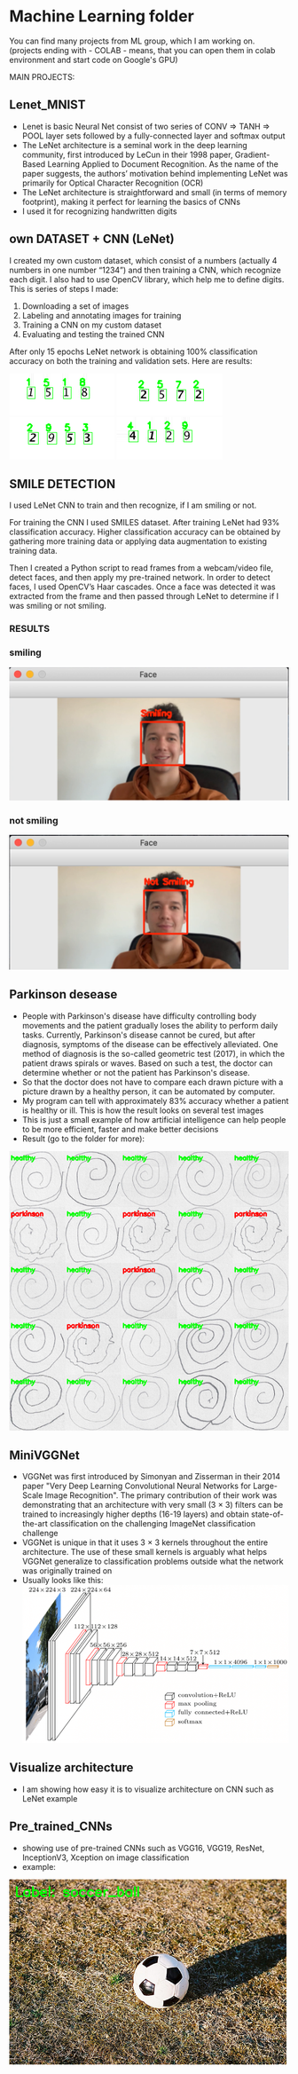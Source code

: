 # Machine Learning folder
You can find many projects from ML group, which I am working on.
(projects ending with - COLAB - means, that you can open them in colab environment and start code on Google's GPU)

MAIN PROJECTS:

## Lenet_MNIST
- Lenet is basic Neural Net consist of two series of CONV => TANH => POOL layer sets followed by a fully-connected layer and softmax output
- The LeNet architecture is a seminal work in the deep learning community, first introduced by LeCun in their 1998 paper, Gradient-Based Learning Applied to Document Recognition. As the name of the paper suggests, the authors’ motivation behind implementing LeNet was primarily for Optical Character Recognition (OCR)
- The LeNet architecture is straightforward and small (in terms of memory footprint), making it perfect for learning the basics of CNNs
- I used it for recognizing handwritten digits

## own DATASET + CNN (LeNet)

I created my own custom dataset, which consist of a numbers (actually 4 numbers in one number “1234”)  and then training a CNN, which recognize each digit. I also had to use OpenCV library, which help me to define digits. This is series of steps I made:
1. Downloading a set of images
2. Labeling and annotating images for training 
3. Training a CNN on my custom dataset
4. Evaluating and testing the trained CNN

After only 15 epochs LeNet network is obtaining 100% classification accuracy on both the training and validation sets.
Here are results:

![image_1518](captcha/image_1518.png)
![image_2572](captcha/image_2572.png)
![image_2953](captcha/image_2953.png)
![image_4129](captcha/image_4129.png)

## SMILE DETECTION
I used LeNet CNN to train and then recognize, if I am smiling or not.

For training the CNN I used SMILES dataset. After training LeNet had 93% classification accuracy. 
Higher classification accuracy can be obtained by gathering more training data or applying data augmentation to existing training data.

Then I created a Python script to read frames from a webcam/video file, detect faces, and then apply my pre-trained network. In order to detect faces, I used OpenCV’s Haar cascades. Once a face was detected it was extracted from the frame and then passed through LeNet to determine if I was smiling or not smiling. 

### RESULTS
### smiling
![smiling](smile_detection/Smiling.png)

### not smiling
![notsmiling](smile_detection/Not_Smiling.png)

## Parkinson desease
- People with Parkinson's disease have difficulty controlling body movements and the patient gradually loses the ability to perform daily tasks. Currently, Parkinson's disease cannot be cured, but after diagnosis, symptoms of the disease can be effectively alleviated. One method of diagnosis is the so-called geometric test (2017), in which the patient draws spirals or waves. Based on such a test, the doctor can determine whether or not the patient has Parkinson's disease.
- So that the doctor does not have to compare each drawn picture with a picture drawn by a healthy person, it can be automated by computer.
- My program can tell with approximately 83% accuracy whether a patient is healthy or ill. This is how the result looks on several test images
- This is just a small example of how artificial intelligence can help people to be more efficient, faster and make better decisions
- Result (go to the folder for more):

![spiral](Parkinson_desease/spiral.png)

## MiniVGGNet
- VGGNet was first introduced by Simonyan and Zisserman in their 2014 paper "Very Deep Learning Convolutional Neural Networks for Large-Scale Image Recognition". The primary contribution of their work was demonstrating that an architecture with very small (3 × 3) filters can be trained to increasingly higher depths (16-19 layers) and obtain state-of-the-art classification on the challenging ImageNet classification challenge
- VGGNet is unique in that it uses 3 × 3 kernels throughout the entire architecture. The use of these small kernels is arguably what helps VGGNet generalize to classification problems outside what the network was originally trained on
- Usually looks like this:
![VGG_architecture](miniVGG_CIFAR10/VGG_architecture.png)

## Visualize architecture
- I am showing how easy it is to visualize architecture on CNN such as LeNet example

## Pre_trained_CNNs
- showing use of pre-trained CNNs such as VGG16, VGG19, ResNet, InceptionV3, Xception on image classification
- example:

![soccer_ball](pre-trained_CNNs/soccer_ball.png)
